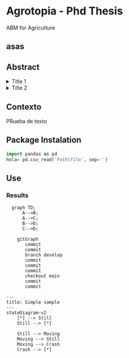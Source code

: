 # Agrotopia - Phd Thesis
ABM for Agriculture

## asas

## Abstract


<details>
  <summary>Title 1</summary>
  <p>Some hidden content goes here</p>
  Here is some more without a paragraph tag
</details>
<details>
  <summary>Title 2</summary>
  <p>Same stuff here</p>
</details>

## Contexto
PRueba de texto
## Package Instalation


```python
import pandas as pd
hola= pd.csv_read('Path\file', sep='')
```
## Use

### Results


```mermaid
  graph TD;
      A-->B;
      A-->C;
      B-->D;
      C-->D;
```
```mermaid
    gitGraph
       commit
       commit
       branch develop
       commit
       commit
       commit
       checkout main
       commit
       commit
```
```mermaid
---
title: Simple sample
---
stateDiagram-v2
    [*] --> Still
    Still --> [*]

    Still --> Moving
    Moving --> Still
    Moving --> Crash
    Crash --> [*]
```
